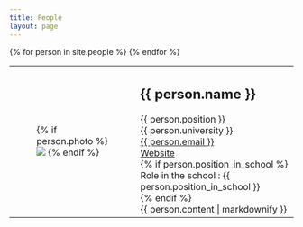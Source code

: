 ```yaml
---
title: People
layout: page
---
```


<div>
    <table>
    {% for person in site.people %}
        <tr>
            <td>
                <div class="column is-one-fifth-desktop is-one-fifth-fullhd is-one-quarter-tablet">
                    <figure class="image is-64x64">
			{% if person.photo %}
	                        <img class="is-rounded" src="{{site.url}}{{site.baseurl}}{{person.photo}}">
			{% endif %}
                    </figure>
                </div>
            </td>
            <td>
                <h2>{{ person.name }} </h2>
                {{ person.position }} 
                <br>
                {{ person.university }}
                <br>
                <a href="mailto:{{ person.email }}">{{ person.email }}</a>
                <br>
                <a href="{{ person.website }}">Website</a>
                <br>
                {% if person.position_in_school %}
                    Role in the school : {{ person.position_in_school }}
                    <br>
                {% endif %}   
                <br>
                {{ person.content | markdownify }}
            </td>
        </tr>
    {% endfor %}
    </table>
</div>

